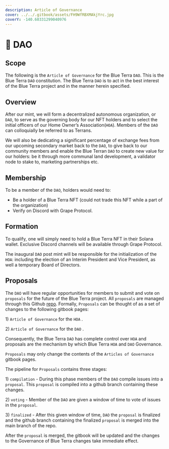 ```yaml
---
description: Article of Governance
cover: ../../.gitbook/assets/FH9WfRBXMAkjYrc.jpg
coverY: -140.60331299040976
---
```


# 🌊 DAO

## Scope

The following is the `Article of Governance` for the Blue Terra `DAO`. This is the Blue Terra `DAO` constitution. The Blue Terra `DAO` is to act in the best interest of the Blue Terra project and in the manner herein specified.&#x20;

## Overview

After our mint, we will form a decentralized autonomous organization, or `DAO`, to serve as the governing body for our NFT holders and to select the initial officers of our Home Owner’s Association(`HOA`). Members of the `DAO` can colloquially be referred to as Terrans.

We will also be dedicating a significant percentage of exchange fees from our upcoming secondary market back to the `DAO`, to give back to our community members and enable the Blue Terran `DAO` to create new value for our holders: be it through more communal land development, a validator node to stake to, marketing partnerships etc.&#x20;

## Membership

To be a member of the `DAO`, holders would need to:

* Be a holder of a Blue Terra NFT (could not trade this NFT while a part of the organization)
* Verify on Discord with Grape Protocol.

## Formation

To qualify, one will simply need to hold a Blue Terra NFT in their Solana wallet. Exclusive Discord channels will be available through Grape Protocol.&#x20;

The inaugural `DAO` post mint will be responsible for the initialization of the `HOA`: including the election of an Interim President and Vice President, as well a temporary Board of Directors.&#x20;

## Proposals

The `DAO` will have regular opportunities for members to submit and vote on `proposals` for the future of the Blue Terra project. All `proposals` are managed through this Github [repo](https://github.com/Blue-Terra/blueterra-gitbook). Formally, `Proposals` can be thought of as a set of changes to the following gitbook pages:

&#x20;1\) `Article of Governance` for the `HOA` .

2\) `Article of Governance` for the `DAO` .

Consequently, the Blue Terra `DAO` has complete control over `HOA` and proposals are the mechanism by which Blue Terra `HOA` and `DAO` Governance.&#x20;

`Proposals` may only change the contents of the `Articles of Governance` gitbook pages.&#x20;

The pipeline for `Proposals` contains three stages:

1\) `compilation` - During this phase members of the `DAO` compile issues into a `proposal`. This `proposal` is compiled into a github branch containing these changes.&#x20;

2\) `voting` -  Member of the `DAO` are given a window of time to vote of issues in the `proposal`.

3\) `finalized` - After this given window of time, `DAO` the `proposal` is finalized and the github branch containing the finalized `proposal` is merged into the main branch of the repo.&#x20;

After the `proposal` is merged, the gitbook will be updated and the changes to the Governance of Blue Terra changes take immediate effect.&#x20;

